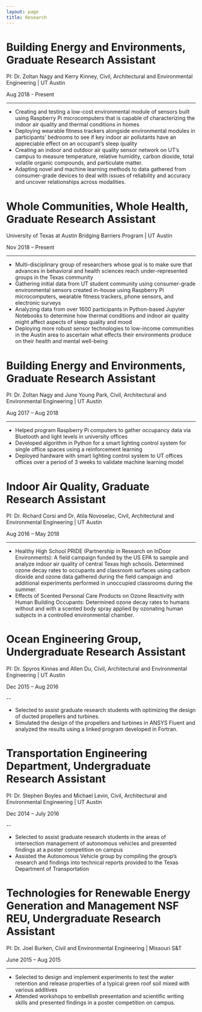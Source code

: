 ```yaml
---
layout: page
title: Research
---
```


# Building Energy and Environments, Graduate Research Assistant
PI: Dr. Zoltan Nagy and Kerry Kinney, Civil, Architectural and Environmental Engineering | UT Austin

Aug 2018 - Present

---

* Creating and testing a low-cost environmental module of sensors built using Raspberry Pi microcomputers that is capable of characterizing the indoor air quality and thermal conditions in homes
* Deploying wearable fitness trackers alongside environmental modules in participants' bedrooms to see if key indoor air pollutants have an appreciable effect on an occupant’s sleep quality
* Creating an indoor and outdoor air quality sensor network on UT’s campus to measure temperature, relative humidity, carbon dioxide, total volatile organic compounds, and particulate matter.
* Adapting novel and machine learning methods to data gathered from consumer-grade devices to deal with issues of reliability and accuracy and uncover relationships across modalities.

# Whole Communities, Whole Health, Graduate Research Assistant
University of Texas at Austin Bridging Barriers Program | UT Austin

Nov 2018 – Present

---

* Multi-disciplinary group of researchers whose goal is to make sure that advances in behavioral and health sciences
reach under-represented groups in the Texas community
* Gathering initial data from UT student community using consumer-grade environmental sensors created in-house using
Raspberry Pi microcomputers, wearable fitness trackers, phone sensors, and electronic surveys
* Analyzing data from over 1600 participants in Python-based Jupyter Notebooks to determine how thermal
conditions and indoor air quality might affect aspects of sleep quality and mood
* Deploying more robust sensor technologies to low-income communities in the Austin area to ascertain what
effects their environments produce on their health and mental well-being

# Building Energy and Environments, Graduate Research Assistant
PI: Dr. Zoltan Nagy and June Young Park, Civil, Architectural and Environmental Engineering | UT Austin

Aug 2017 – Aug 2018

---

* Helped program Raspberry Pi computers to gather occupancy data via Bluetooth and light levels in university offices
* Developed algorithm in Python for a smart lighting control system for single office spaces using a reinforcement learning
* Deployed hardware with smart lighting control system to UT offices offices over a period of 3 weeks to validate machine learning model

# Indoor Air Quality, Graduate Research Assistant
PI: Dr. Richard Corsi and Dr. Atila Novoselac, Civil, Architectural and Environmental Engineering | UT Austin

Aug 2016 – May 2018

---

* Healthy High School PRIDE (Partnership in Research on InDoor Environments): A field campaign funded by
the US EPA to sample and analyze indoor air quality of central Texas high schools. Determined ozone decay rates to occupants and classroom surfaces using carbon dioxide and ozone data gathered during the field campaign and additional experiments performed in unoccupied classrooms during the summer.
* Effects of Scented Personal Care Products on Ozone Reactivity with Human Building Occupants: Determined ozone decay rates to humans without and with a scented body spray applied by ozonating human subjects in a controlled environmental chamber.

# Ocean Engineering Group, Undergraduate Research Assistant 
PI: Dr. Spyros Kinnas and Allen Du, Civil, Architectural and Environmental Engineering | UT Austin

Dec 2015 – Aug 2016

--

* Selected to assist graduate research students with optimizing the design of ducted propellers and turbines.
* Simulated the design of the propellers and turbines in ANSYS Fluent and analyzed the results using a linked
program developed in Fortran.

# Transportation Engineering Department, Undergraduate Research Assistant
PI: Dr. Stephen Boyles and Michael Levin, Civil, Architectural and Environmental Engineering | UT Austin

Dec 2014 – July 2016

--

* Selected to assist graduate research students in the areas of intersection management of autonomous vehicles
and presented findings at a poster competition on campus
* Assisted the Autonomous Vehicle group by compiling the group’s research and findings into technical reports
provided to the Texas Department of Transportation

# Technologies for Renewable Energy Generation and Management NSF REU, Undergraduate Research Assistant
PI: Dr. Joel Burken, Civil and Environmental Engineering | Missouri S&T

June 2015 – Aug 2015

---

* Selected to design and implement experiments to test the water retention and release properties of a typical green roof soil mixed with various additives
* Attended workshops to embellish presentation and scientific writing skills and presented findings in a poster competition on campus.

